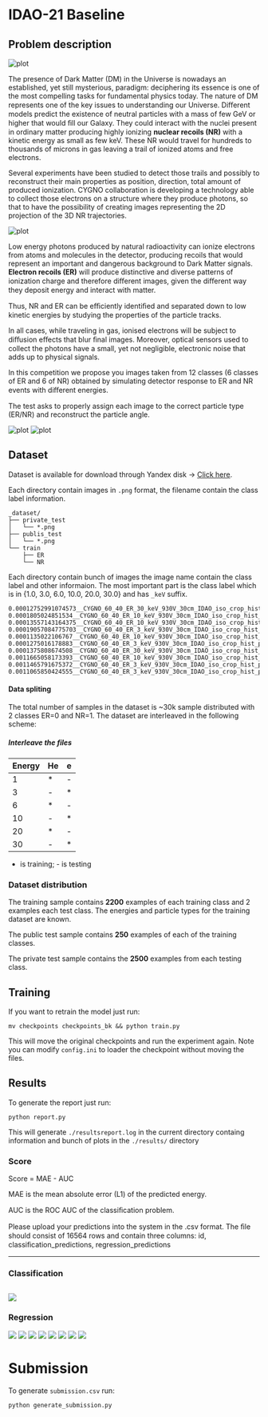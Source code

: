 # IDAO-21 Baseline

## Problem description

![plot](./images/statement-image.png)

The presence of Dark Matter (DM) in the Universe is nowadays an established, yet still mysterious, paradigm: deciphering its essence is one of the most compelling tasks for fundamental physics today. The nature of DM represents one of the key issues to understanding our Universe. Diﬀerent models predict the existence of neutral particles with a mass of few GeV or higher that would ﬁll our Galaxy. They could interact with the nuclei present in ordinary matter producing highly ionizing **nuclear recoils (NR)** with a kinetic energy as small as few keV. These NR would travel for hundreds to thousands of microns in gas leaving a trail of ionized atoms and free electrons.

Several experiments have been studied to detect those trails and possibly to reconstruct their main properties as position, direction, total amount of produced ionization. CYGNO collaboration is developing a technology able to collect those electrons on a structure where they produce photons, so that to have the possibility of creating images representing the 2D projection of the 3D NR trajectories.

![plot](./images/statement-image2.png)

Low energy photons produced by natural radioactivity can ionize electrons from atoms and molecules in the detector, producing recoils that would represent an important and dangerous background to Dark Matter signals. **Electron recoils (ER)** will produce distinctive and diverse patterns of ionization charge and therefore diﬀerent images, given the diﬀerent way they deposit energy and interact with matter.

Thus, NR and ER can be eﬃciently identiﬁed and separated down to low kinetic energies by studying the properties of the particle tracks.

In all cases, while traveling in gas, ionised electrons will be subject to diﬀusion eﬀects that blur ﬁnal images. Moreover, optical sensors used to collect the photons have a small, yet not negligible, electronic noise that adds up to physical signals.

In this competition we propose you images taken from 12 classes (6 classes of ER and 6 of NR) obtained by simulating detector response to ER and NR events with diﬀerent energies.

The test asks to properly assign each image to the correct particle type (ER/NR) and reconstruct the particle angle.

![plot](./images/statement-image3.png)
![plot](./images/statement-image4.png)
## Dataset
Dataset is available for download through Yandex disk -> [Click here](https://yadi.sk/d/UJ8DEma9LHRMsg).

Each directory contain images in `.png` format, the filename contain the
class label information.
```
_dataset/
├── private_test
│   └── *.png
├── publis_test
│   └── *.png
└── train
    ├── ER
    └── NR

```
Each directory contain bunch of images the image name contain the class label and other informaion.
The most important part is the class label which is in {1.0, 3.0, 6.0, 10.0, 20.0, 30.0} and has `_keV` suffix.

```
0.00012752991074573__CYGNO_60_40_ER_30_keV_930V_30cm_IDAO_iso_crop_hist_pic_run4_ev846;1.png
0.0001805024851534__CYGNO_60_40_ER_10_keV_930V_30cm_IDAO_iso_crop_hist_pic_run2_ev317;1.png
0.00013557143164375__CYGNO_60_40_ER_10_keV_930V_30cm_IDAO_iso_crop_hist_pic_run2_ev842;1.png
0.00019057084775703__CYGNO_60_40_ER_3_keV_930V_30cm_IDAO_iso_crop_hist_pic_run2_ev116;1.png
0.0001135022106767__CYGNO_60_40_ER_10_keV_930V_30cm_IDAO_iso_crop_hist_pic_run5_ev136;1.png
0.0001275016178883__CYGNO_60_40_ER_3_keV_930V_30cm_IDAO_iso_crop_hist_pic_run2_ev485;1.png
0.0001375808674508__CYGNO_60_40_ER_30_keV_930V_30cm_IDAO_iso_crop_hist_pic_run3_ev662;1.png
0.0011665058173393__CYGNO_60_40_ER_10_keV_930V_30cm_IDAO_iso_crop_hist_pic_run5_ev574;1.png
0.0011465791675372__CYGNO_60_40_ER_3_keV_930V_30cm_IDAO_iso_crop_hist_pic_run2_ev114;1.png
0.0011065850424555__CYGNO_60_40_ER_3_keV_930V_30cm_IDAO_iso_crop_hist_pic_run4_ev868;1.png
```
#### Data spliting
The total number of samples in the dataset is ~30k sample distributed with 2 classes ER=0 and NR=1.
The dataset are interleaved in the following scheme:
##### Interleave the files
|Energy| He   | e |
| ---  | ---- |---|
| 1    |  *   | - |
| 3    |  -   | * |
| 6    |  *   | - |
| 10   |  -   | * |
| 20   |  *   | - |
| 30   |  -   | * |
* is training; - is testing


### Dataset distribution

The training sample contains **2200** examples of each training class and 2 examples each test class. The energies and particle types for the training dataset are known.

The public test sample contains **250** examples of each of the training classes.

The private test sample contains the **2500** examples from each testing class.

## Training
If you want to retrain the model just run:
```
mv checkpoints checkpoints_bk && python train.py
```
This will move the original checkpoints and run the experiment again.
Note you can modify `config.ini` to loader the checkpoint without moving the files.

## Results 
To generate the report just run:
```
python report.py
```
This will generate `./resultsreport.log` in the current directory containg information and bunch of plots in the `./results/` directory

### Score
Score = MAE - AUC

MAE is the mean absolute error (L1) of the predicted energy.

AUC is the ROC AUC of the classiﬁcation problem.

Please upload your predictions into the system in the .csv format. The ﬁle should consist of 16564 rows and contain three columns:
id, classiﬁcation_predictions, regression_predictions


---
### Classification
![](results/roc_auc.png)
---
### Regression
![](results/energy_comparison.png)
![](results/energy_correlation.png)
![](results/energy_hist1.0_0.png)
![](results/energy_hist3.0_1.png)
![](results/energy_hist6.0_2.png)
![](results/energy_hist10.0_3.png)
![](results/energy_hist20.0_4.png)
![](results/energy_hist30.0_5.png)

# Submission
To generate `submission.csv` run:
```
python generate_submission.py
```

